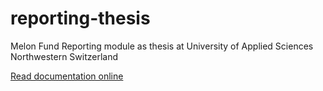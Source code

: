 # reporting-thesis

Melon Fund Reporting module as thesis at University of Applied Sciences Northwestern Switzerland

[Read documentation online](https://schmidsi.gitbooks.io/melon-reporting/)
